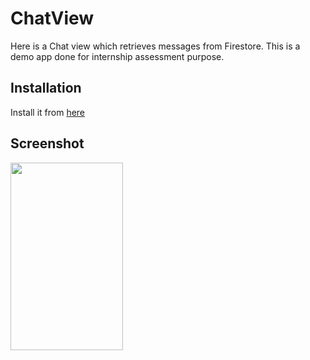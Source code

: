 # ChatView

Here is a Chat view which retrieves messages from Firestore. This is a demo app done for internship assessment purpose.

## Installation

Install it from [here](http://bit.ly/sanjai_lal_magnum) 

## Screenshot
<img align="left" width="180" height="300" src="https://github.com/sanjailal/Sanjai-Lal---Magnum-ChatView/blob/master/Screenshots/Chatview.jpg">


